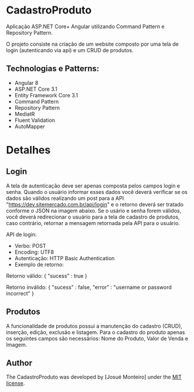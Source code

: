 # CadastroProduto
Aplicação ASP.NET Core+ Angular utilizando Command Pattern e Repository Pattern.

O projeto consiste na criação de um website composto por uma tela de login (autenticando via api) e um CRUD de produtos.

## Technologias e Patterns:
* Angular 8
* ASP.NET Core 3.1
* Entity Framework Core 3.1
* Command Pattern
* Repository Pattern
* MediatR
* Fluent Validation
* AutoMapper

# Detalhes

## Login
A tela de autenticação deve ser apenas composta pelos campos login e senha. Quando o usuário informar esses dados você deverá verificar se os dados são válidos realizando um post para a API "https://dev.sitemercado.com.br/api/login" e o retorno deverá ser tratado conforme o JSON na imagem abaixo. Se o usário e senha forem válidos, você deverá redirecionar o usuário para a tela de cadastro de produtos, caso contrário, retornar a mensagem retornada pela API para o usuário.

API de login:
 - Verbo: POST
 - Encoding: UTF8
 - Autenticação: HTTP Basic Authentication
 - Exemplo de retorno: 

Retorno válido:
{ "sucess" : true }

Retorno inválido:
{ "sucess" : false, "error" : "username or password incorrect" }

## Produtos
A funcionalidade de produtos possui a manutenção do cadastro (CRUD), inserção, edição, exclusão e listagem.
Para o cadastro do produto apenas os seguintes campos são necessários: Nome do Produto, Valor de Venda e Imagem.

## Author

The CadastroProduto was developed by [Josué Monteiro] under the [MIT license](LICENSE).
